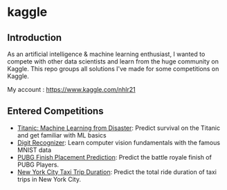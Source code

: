 # kaggle

## Introduction

As an artificial intelligence & machine learning enthusiast, I wanted to compete with other data scientists and learn from the huge community on Kaggle. This repo groups all solutions I've made for some competitions on Kaggle.

My account : https://www.kaggle.com/nhlr21

## Entered Competitions

- [Titanic: Machine Learning from Disaster](https://www.kaggle.com/c/titanic): Predict survival on the Titanic and get familiar with ML basics
- [Digit Recognizer](https://www.kaggle.com/c/digit-recognizer): Learn computer vision fundamentals with the famous MNIST data
- [PUBG Finish Placement Prediction](https://www.kaggle.com/c/pubg-finish-placement-prediction): Predict the battle royale finish of PUBG Players.
- [New York City Taxi Trip Duration](https://www.kaggle.com/c/nyc-taxi-trip-duration): Predict the total ride duration of taxi trips in New York City.